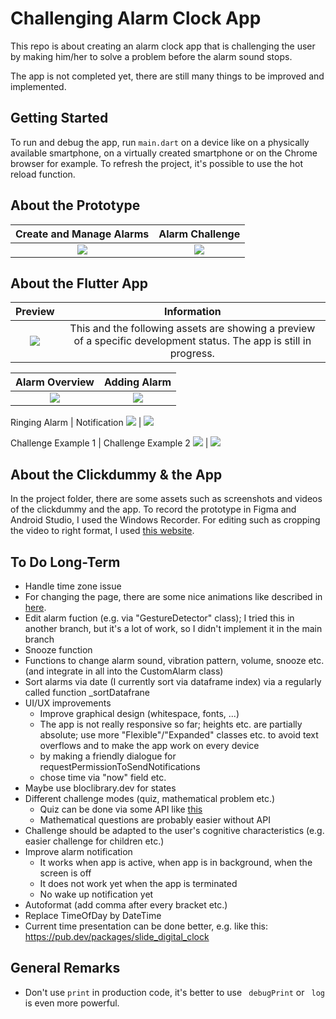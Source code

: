 # Challenging Alarm Clock App

This repo is about creating an alarm clock app that is challenging the user by making him/her to solve a problem before the alarm sound stops.

The app is not completed yet, there are still many things to be improved and implemented.

## Getting Started


To run and debug the app, 
run ```main.dart``` on a device like on a physically available smartphone, 
on a virtually created smartphone
or on the Chrome browser for example.
To refresh the project, it's possible to use the hot reload function. 

<!--
To see the wireframe of the app, click on "Open Flutter DevTools" in the debug window below 
while running the debug mode.
-->



## About the Prototype


Create and Manage Alarms         |  Alarm Challenge
:-------------------------:|:-------------------------:
![](project/clickdummy/01_Create_Alarm.gif)  |  ![](project/clickdummy/02_Alarm_Challenge.gif)



## About the Flutter App

Preview         |  Information
:-------------------------:|:-------------------------:
![](project/app/08_Video.gif)  |  This and the following assets are showing a preview of a specific development status. The app is still in progress.

Alarm Overview          |  Adding Alarm
:-------------------------:|:-------------------------:
![](project/app/01_Alarm_Overview.png)  |  ![](project/app/02_Add_Alarm.png)

Ringing Alarm         |  Notification
![](project/app/03_Alarm_Ringing.png)  |  ![](project/app/07_Notification.png)

Challenge Example 1         |  Challenge Example 2
![](project/app/05_Challenge_Example_2.png)  |  ![](project/app/04_Challenge_Example_1.png)



## About the Clickdummy & the App
In the project folder, there are some assets such as screenshots and videos of the clickdummy and the app.
To record the prototype in Figma and Android Studio, I used the Windows Recorder. For editing such as cropping the video to right format,
I used [this website](https://online-video-cutter.com/de/).

## To Do Long-Term
- Handle time zone issue
- For changing the page, there are some nice animations like described in [here](https://github.com/flutter/packages/tree/master/packages/animations).
- Edit alarm fuction (e.g. via "GestureDetector" class); I tried this in another branch, 
  but it's a lot of work, so I didn't implement it in the main branch
- Snooze function
- Functions to change alarm sound, vibration pattern, volume, snooze etc. 
  (and integrate in all into the CustomAlarm class)
- Sort alarms via date (I currently sort via dataframe index) 
  via a regularly called function _sortDatafrane
- UI/UX improvements 
    - Improve graphical design (whitespace, fonts, ...)
    - The app is not really responsive so far; 
      heights etc. are partially absolute; 
      use more "Flexible"/"Expanded" classes etc. to avoid text overflows 
      and to make the app work on every device
    - by making a friendly dialogue for requestPermissionToSendNotifications
    - chose time via "now" field etc.
- Maybe use bloclibrary.dev for states
- Different challenge modes (quiz, mathematical problem etc.)
  - Quiz can be done via some API like [this](https://the-trivia-api.com/)
  - Mathematical questions are probably easier without API
- Challenge should be adapted to the user's cognitive characteristics (e.g. easier challenge for children etc.)
- Improve alarm notification
  - It works when app is active, when app is in background, when the screen is off
  - It does not work yet when the app is terminated
  - No wake up notification yet
- Autoformat (add comma after every bracket etc.)
- Replace TimeOfDay by DateTime
- Current time presentation can be done better, e.g. like this: https://pub.dev/packages/slide_digital_clock

## General Remarks
- Don't use ```print``` in production code, it's better to use ``` debugPrint```  or ``` log``` is even more powerful.